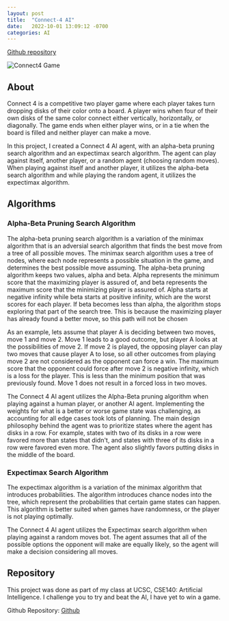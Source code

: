 ```yaml
---
layout: post
title:  "Connect-4 AI"
date:   2022-10-01 13:09:12 -0700
categories: AI
---
```


[Github repository][github-repo]

![Connect4 Game]({{site.baseurl}}/assets/Connect4/Connect4.png)

## About

Connect 4 is a competitive two player game where each player takes turn dropping disks of their color onto a board. A player wins when four of their own disks of the same color connect either vertically, horizontally, or diagonally. The game ends when either player wins, or in a tie when the board is filled and neither player can make a move.

In this project, I created a Connect 4 AI agent, with an alpha-beta pruning search algorithm and an expectimax search algorithm. The agent can play against itself, another player, or a random agent (choosing random moves). When playing against itself and another player, it utilizes the alpha-beta search algorithm and while playing the random agent, it utilizes the expectimax algorithm.

## Algorithms

### Alpha-Beta Pruning Search Algorithm

The alpha-beta pruning search algorithm is a variation of the minimax algorithm that is an adversial search algorithm that finds the best move from a tree of all possible moves. The minimax search algorithm uses a tree of nodes, where each node represents a possible situation in the game, and determines the best possible move assuming. The alpha-beta pruning algorithm keeps two values, alpha and beta. Alpha represents the minimum score that the maximizing player is assured of, and beta represents the maximum score that the minimizing player is assured of. Alpha starts at negative infinity while beta starts at positive infinity, which are the worst scores for each player. If beta becomes less than alpha, the algorithm stops exploring that part of the search tree. This is because the maximizing player has already found a better move, so this path will not be chosen

As an example, lets assume that player A is deciding between two moves, move 1 and move 2. Move 1 leads to a good outcome, but player A looks at the possibilities of move 2. If move 2 is played, the opposing player can play two moves that cause player A to lose, so all other outcomes from playing move 2 are not considered as the opponent can force a win. The maximum score that the opponent could force after move 2 is negative infinity, which is a loss for the player. This is less than the minimum position that was previously found. Move 1 does not result in a forced loss in two moves.

The Connect 4 AI agent utilizes the Alpha-Beta pruning algorithm when playing against a human player, or another AI agent. Implementing the weights for what is a better or worse game state was challenging, as accounting for all edge cases took lots of planning. The main design philosophy behind the agent was to prioritize states where the agent has disks in a row. For example, states with two of its disks in a row were favored more than states that didn't, and states with three of its disks in a row were favored even more. The agent also slightly favors putting disks in the middle of the board.

### Expectimax Search Algorithm

The expectimax algorithm is a variation of the minimax algorithm that introduces probabilities. The algorithm introduces chance nodes into the tree, which represent the probabilities that certain game states can happen. This algorithm is better suited when games have randomness, or the player is not playing optimally.

The Connect 4 AI agent utilizes the Expectimax search algorithm when playing against a random moves bot. The agent assumes that all of the possible options the opponent will make are equally likely, so the agent will make a decision considering all moves.

## Repository

This project was done as part of my class at UCSC, CSE140: Artificial Intelligence. I challenge you to try and beat the AI, I have yet to win a game.

Github Repository: [Github][github-repo]

[github-repo]: https://github.com/ethan10mak/Connect-4-AI